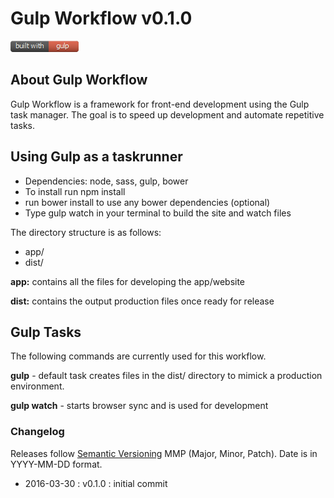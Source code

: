 # Gulp Workflow v0.1.0

[![Built with Gulp](https://raw.githubusercontent.com/cyparu/artwork/master/builtwith.png)](http://gulpjs.com/)

## About Gulp Workflow

Gulp Workflow is a framework for front-end development using the Gulp task manager. The goal is to speed up development and automate repetitive tasks.

## Using Gulp as a taskrunner

- Dependencies: node, sass, gulp, bower
- To install run npm install
- run bower install to use any bower dependencies (optional)
- Type gulp watch in your terminal to build the site and watch files

The directory structure is as follows:

- app/
- dist/

**app:** contains all the files for developing the app/website

**dist:** contains the output production files once ready for release

## Gulp Tasks

The following commands are currently used for this workflow.

**gulp** - default task creates files in the dist/ directory to mimick a production environment.

**gulp watch** - starts browser sync and is used for development

### Changelog

Releases follow [Semantic Versioning](http://semver.org) MMP (Major, Minor, Patch). Date is in YYYY-MM-DD format.

- 2016-03-30 : v0.1.0  : initial commit

